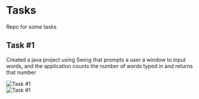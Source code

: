 # Tasks
Repo for some tasks  

## Task #1

Created a java project using Swing that prompts a user a window to input words, and the application counts the number of words typed in and returns that number

![Task #1](https://github.com/abdullahhkhann/codealpha_tasks/blob/master/WordCounter/Screenshot%202023-11-18%20222959.png)  
![Task #1](https://github.com/abdullahhkhann/codealpha_tasks/blob/master/WordCounter/SScreenshot%202023-11-18%20223221.png)  
